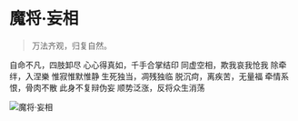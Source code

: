 # 魔将·妄相

> 万法齐观，归复自然。

自命不凡，四肢卸尽 心心得真如，千手合掌结印 同虚空相，欺我哀我怆我 除牵绊，入涅樂 惟寂惟默惟静 生死独当，凋残独临 脱沉疴，离疾苦，无量福 牵情系恨，骨肉不散 此身不复辩伪妄 顺势泛涨，反将众生消荡

![魔将·妄相](/image-20240827232641871.png)